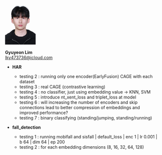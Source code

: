 <img src="../etc/gyuyeon_lim.png" width="100px">  

**Gyuyeon Lim**  
lky473736@icloud.com

- **HAR**
    - testing 2 : running only one encoder(EarlyFusion) CAGE with each dataset
    - testing 3 : real CAGE (contrastive learning)
    - testing 4 : no classifier, just using embedding value -> KNN, SVM
    - testing 5 : introduce nt_xent_loss and triplet_loss at model
    - testing 6 : will increasing the number of encoders and skip connections lead to better compression of embeddings and improved performance?
    - testing 7 : binary classifying (standing/jumping, standing/running)

- **fall_detection**
    - testing 1 : running mobifall and sisfall | default_loss | enc 1 | lr 0.001 | b 64 | dim 64 | ep 200
    - testing 2 : for each embedding dimensions (8, 16, 32, 64, 128)
